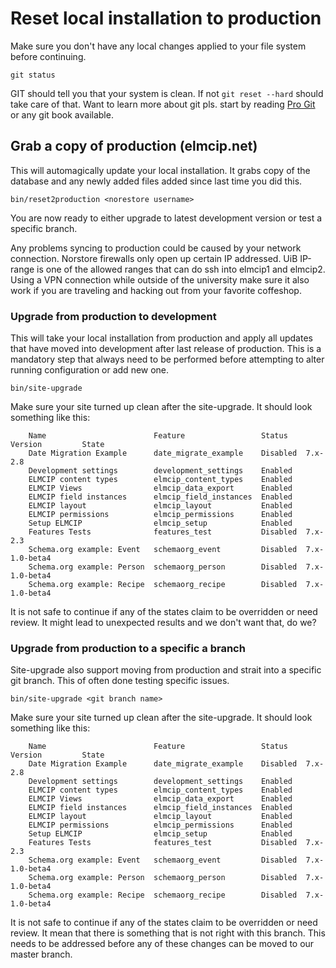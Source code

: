 # Reset local installation to production
Make sure you don't have any local changes applied to your file system before continuing.

    git status

GIT should tell you that your system is clean. If not `git reset --hard` should take care of that. Want to learn more about git pls. start by reading [Pro Git](http://progit.org) or any git book available.

## Grab a copy of production (elmcip.net)
This will automagically update your local installation. It grabs copy of the database and any newly added files added since last time you did this.

    bin/reset2production <norestore username>
You are now ready to either upgrade to latest development version or test a specific branch.

Any problems syncing to production could be caused by your network connection. Norstore firewalls only open up certain IP addressed. UiB IP-range is one of the allowed ranges that can do ssh into elmcip1 and elmcip2. Using a VPN connection while outside of the university make sure it also work if you are traveling and hacking out from your favorite coffeshop.

### Upgrade from production to development
This will take your local installation from production and apply all updates that have moved into development after last release of production. This is a mandatory step that always need to be performed before attempting to alter running configuration or add new one. 

    bin/site-upgrade

Make sure your site turned up clean after the site-upgrade. It should look something like this:

        Name                        Feature                 Status    Version         State
        Date Migration Example      date_migrate_example    Disabled  7.x-2.8
        Development settings        development_settings    Enabled
        ELMCIP content types        elmcip_content_types    Enabled
        ELMCIP Views                elmcip_data_export      Enabled
        ELMCIP field instances      elmcip_field_instances  Enabled
        ELMCIP layout               elmcip_layout           Enabled
        ELMCIP permissions          elmcip_permissions      Enabled
        Setup ELMCIP                elmcip_setup            Enabled
        Features Tests              features_test           Disabled  7.x-2.3
        Schema.org example: Event   schemaorg_event         Disabled  7.x-1.0-beta4
        Schema.org example: Person  schemaorg_person        Disabled  7.x-1.0-beta4
        Schema.org example: Recipe  schemaorg_recipe        Disabled  7.x-1.0-beta4
It is not safe to continue if any of the states claim to be overridden or need review. It might lead to unexpected results and we don't want that, do we?

### Upgrade from production to a specific a branch
Site-upgrade also support moving from production and strait into a specific git branch. This of often done testing specific issues.

    bin/site-upgrade <git branch name>

Make sure your site turned up clean after the site-upgrade. It should look something like this:

        Name                        Feature                 Status    Version         State
        Date Migration Example      date_migrate_example    Disabled  7.x-2.8
        Development settings        development_settings    Enabled
        ELMCIP content types        elmcip_content_types    Enabled
        ELMCIP Views                elmcip_data_export      Enabled
        ELMCIP field instances      elmcip_field_instances  Enabled
        ELMCIP layout               elmcip_layout           Enabled
        ELMCIP permissions          elmcip_permissions      Enabled
        Setup ELMCIP                elmcip_setup            Enabled
        Features Tests              features_test           Disabled  7.x-2.3
        Schema.org example: Event   schemaorg_event         Disabled  7.x-1.0-beta4
        Schema.org example: Person  schemaorg_person        Disabled  7.x-1.0-beta4
        Schema.org example: Recipe  schemaorg_recipe        Disabled  7.x-1.0-beta4
It is not safe to continue if any of the states claim to be overridden or need review. It mean that there is something that is not right with this branch. This needs to be addressed before any of these changes can be moved to our master branch.
